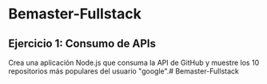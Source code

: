 # Bemaster-Fullstack

## Ejercicio 1: Consumo de APIs
Crea una aplicación Node.js que consuma la API de GitHub y muestre los 10 repositorios
más populares del usuario "google".# Bemaster-Fullstack